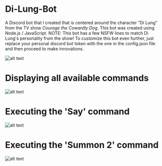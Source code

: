 # Di-Lung-Bot
A Discord bot that I created that is centered around the character "Di Lung" from the TV show *Courage the Cowardly Dog*.
This bot was created using Node.js / JavaScript. NOTE: This bot has a few NSFW lines to match Di Lung's personality from the show!
To customize this bot even further, just replace your personal discord bot token with the one in the config.json file and then proceed to make innovations.

![alt text](https://yt3.ggpht.com/-ZHsxJnrdAew/AAAAAAAAAAI/AAAAAAAAAAA/y88nyhPf1wA/s240-c-k-no-mo-rj-c0xffffff/photo.jpg)

# Displaying all available commands
![alt text](https://preview.ibb.co/e2SoLS/github_pic_1.jpg)

# Executing the 'Say' command
![alt text](https://preview.ibb.co/ipmR77/github_pic_2.jpg)

# Executing the 'Summon 2' command
![alt text](https://preview.ibb.co/hX3ES7/github_pic_3.jpg)
